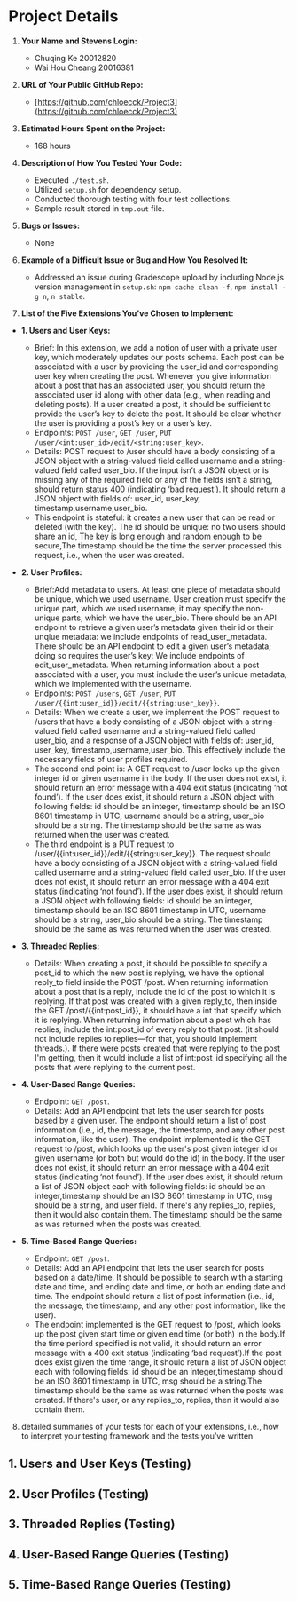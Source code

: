 # Project Details

1. **Your Name and Stevens Login:**
   - Chuqing Ke 20012820
   - Wai Hou Cheang 20016381

2. **URL of Your Public GitHub Repo:**
   - [https://github.com/chloecck/Project3](https://github.com/chloecck/Project3)

3. **Estimated Hours Spent on the Project:**
   - 168 hours

4. **Description of How You Tested Your Code:**
   - Executed `./test.sh`.
   - Utilized `setup.sh` for dependency setup.
   - Conducted thorough testing with four test collections.
   - Sample result stored in `tmp.out` file.

5. **Bugs or Issues:**
   - None

6. **Example of a Difficult Issue or Bug and How You Resolved It:**
   - Addressed an issue during Gradescope upload by including Node.js version management in `setup.sh`: `npm cache clean -f`, `npm install -g n`, `n stable`.

7. **List of the Five Extensions You’ve Chosen to Implement:**

- **1. Users and User Keys:**
     - Brief: In this extension, we add a notion of user with a private user key, which moderately updates our posts schema. Each post can be associated with a user by providing the user_id and corresponding user key when creating the post. Whenever you give information about a post that has an associated user, you should return the associated user id along with other data (e.g., when reading and deleting posts). If a user created a post, it should be sufficient to provide the user’s key to delete the post. It should be clear whether the user is providing a post’s key or a user’s key.
     - Endpoints: `POST /user`, `GET /user`, `PUT /user/<int:user_id>/edit/<string:user_key>`.
     - Details: POST request to /user should have a body consisting of a JSON object with a string-valued field called username and a string-valued field called user_bio. If the input isn’t a JSON object or is missing any of the required field or any of the fields isn’t a string, should return status 400 (indicating ‘bad request’). It should return a JSON object with fields of: user_id, user_key, timestamp,username,user_bio.
     - This endpoint is stateful: it creates a new user that can be read or deleted (with the key). The id should be unique: no two users should share an id, The key is long enough and random enough to be secure,The timestamp should be the time the server processed this request, i.e., when the user was created.


- **2. User Profiles:**
    - Brief:Add metadata to users. At least one piece of metadata should be unique, which we used username. User creation must specify the unique part, which we used username; it may specify the non-unique parts, which we have the user_bio. There should be an API endpoint to retrieve a given user’s metadata given their id or their unqiue metadata: we include endpoints of read_user_metadata. There should be an API endpoint to edit a given user’s metadata; doing so requires the user’s key: We include endpoints of edit_user_metadata. When returning information about a post associated with a user, you must include the user’s unique metadata, which we implemented with the username.
    - Endpoints: `POST /users`, `GET /user`, `PUT /user/{{int:user_id}}/edit/{{string:user_key}}`.
    - Details: When we create a user, we implement the POST request to /users that have a body consisting of a JSON object with a string-valued field called username and a string-valued field called user_bio, and a response of a JSON object with fields of: user_id, user_key, timestamp,username,user_bio. This effectively include the necessary fields of user profiles required. 
    - The second end point is: A GET request to /user looks up the given integer id or given username in the body. If the user does not exist, it should return an error message with a 404 exit status (indicating ‘not found’). If the user does exist, it should return a JSON object with following fields: id should be an integer, timestamp should be an ISO 8601 timestamp in UTC, username should be a string, user_bio should be a string. The timestamp should be the same as was returned when the user was created. 
    - The third endpoint is a PUT request to  /user/{{int:user_id}}/edit/{{string:user_key}}. The request should have a body consisting of a JSON object with a string-valued field called username and a string-valued field called user_bio. If the user does not exist, it should return an error message with a 404 exit status (indicating ‘not found’). If the user does exist, it should return a JSON object with following fields: id should be an integer, timestamp should be an ISO 8601 timestamp in UTC, username should be a string, user_bio should be a string. The timestamp should be the same as was returned when the user was created. 

- **3. Threaded Replies:**
    - Details:  When creating a post, it should be possible to specify a post_id to which the new post is replying, we have the optional reply_to field inside the POST /post. When returning information about a post that is a reply, include the id of the post to which it is replying. If that post was created with a given reply_to, then inside the GET /post/{{int:post_id}}, it should have a int that specify which it is replying. When returning information about a post which has replies, include the int:post_id of every reply to that post. (it should not include replies to replies—for that, you should implement threads.). If there were posts created that were replying to the post I'm getting, then it would include a list of int:post_id specifying all the posts that were replying to the current post.


- **4. User-Based Range Queries:**
    - Endpoint: `GET /post`.
    - Details: Add an API endpoint that lets the user search for posts based by a given user. The endpoint should return a list of post information (i.e., id, the message, the timestamp, and any other post information, like the user). The endpoint implemented is the GET request to /post, which looks up the user's post given integer id or given username (or both but would do the id) in the body. If the user does not exist, it should return an error message with a 404 exit status (indicating ‘not found’). If the user does exist, it should return a list of JSON object each with following fields: id should be an integer,timestamp should be an ISO 8601 timestamp in UTC, msg should be a string, and user field.  If there's any replies_to, replies, then it would also contain them. The timestamp should be the same as was returned when the posts was created. 

- **5. Time-Based Range Queries:**
    - Endpoint: `GET /post`.
    - Details:  Add an API endpoint that lets the user search for posts based on a date/time. It should be possible to search with a starting date and time, and ending date and time, or both an ending date and time. The endpoint should return a list of post information (i.e., id, the message, the timestamp, and any other post information, like the user).
    - The endpoint implemented is the GET request to /post, which looks up the post given start time or given end time (or both) in the body.If the time periord specified is not valid, it should return an error message with a 400 exit status (indicating ‘bad request’).If the post does exist given the time range, it should return a list of JSON object each with following fields: id should be an integer,timestamp should be an ISO 8601 timestamp in UTC, msg should be a string.The timestamp should be the same as was returned when the posts was created.  If there's user, or any replies_to, replies, then it would also contain them.

8. detailed summaries of your tests for each of your extensions, i.e., how to interpret your testing framework and the tests you’ve written
## 1. Users and User Keys (Testing)



## 2. User Profiles (Testing)



## 3. Threaded Replies (Testing)



## 4. User-Based Range Queries (Testing)



## 5. Time-Based Range Queries (Testing)


